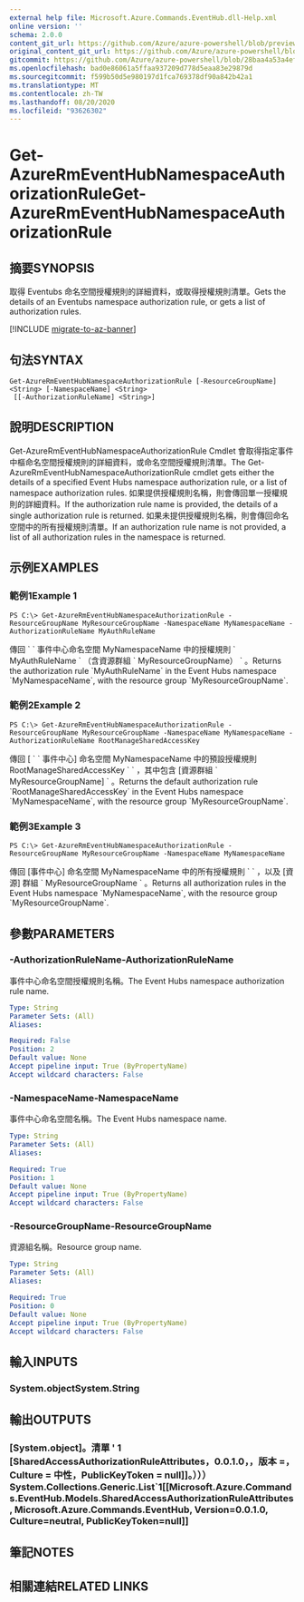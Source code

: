 ```yaml
---
external help file: Microsoft.Azure.Commands.EventHub.dll-Help.xml
online version: ''
schema: 2.0.0
content_git_url: https://github.com/Azure/azure-powershell/blob/preview/src/ResourceManager/EventHub/Commands.EventHub/help/Get-AzureRmEventHubNamespaceAuthorizationRule.md
original_content_git_url: https://github.com/Azure/azure-powershell/blob/preview/src/ResourceManager/EventHub/Commands.EventHub/help/Get-AzureRmEventHubNamespaceAuthorizationRule.md
gitcommit: https://github.com/Azure/azure-powershell/blob/28baa4a53a4efceb1197c032a8db08e199f0858d
ms.openlocfilehash: bad0e86061a5ffaa937209d778d5eaa83e29879d
ms.sourcegitcommit: f599b50d5e980197d1fca769378df90a842b42a1
ms.translationtype: MT
ms.contentlocale: zh-TW
ms.lasthandoff: 08/20/2020
ms.locfileid: "93626302"
---
```

# <span data-ttu-id="e1aa4-101">Get-AzureRmEventHubNamespaceAuthorizationRule</span><span class="sxs-lookup"><span data-stu-id="e1aa4-101">Get-AzureRmEventHubNamespaceAuthorizationRule</span></span>

## <span data-ttu-id="e1aa4-102">摘要</span><span class="sxs-lookup"><span data-stu-id="e1aa4-102">SYNOPSIS</span></span>
<span data-ttu-id="e1aa4-103">取得 Eventubs 命名空間授權規則的詳細資料，或取得授權規則清單。</span><span class="sxs-lookup"><span data-stu-id="e1aa4-103">Gets the details of an Eventubs namespace authorization rule, or gets a list of authorization rules.</span></span>

[!INCLUDE [migrate-to-az-banner](../../includes/migrate-to-az-banner.md)]

## <span data-ttu-id="e1aa4-104">句法</span><span class="sxs-lookup"><span data-stu-id="e1aa4-104">SYNTAX</span></span>

```
Get-AzureRmEventHubNamespaceAuthorizationRule [-ResourceGroupName] <String> [-NamespaceName] <String>
 [[-AuthorizationRuleName] <String>]
```

## <span data-ttu-id="e1aa4-105">說明</span><span class="sxs-lookup"><span data-stu-id="e1aa4-105">DESCRIPTION</span></span>
<span data-ttu-id="e1aa4-106">Get-AzureRmEventHubNamespaceAuthorizationRule Cmdlet 會取得指定事件中樞命名空間授權規則的詳細資料，或命名空間授權規則清單。</span><span class="sxs-lookup"><span data-stu-id="e1aa4-106">The Get-AzureRmEventHubNamespaceAuthorizationRule cmdlet gets either the details of a specified Event Hubs namespace authorization rule, or a list of namespace authorization rules.</span></span>
<span data-ttu-id="e1aa4-107">如果提供授權規則名稱，則會傳回單一授權規則的詳細資料。</span><span class="sxs-lookup"><span data-stu-id="e1aa4-107">If the authorization rule name is provided, the details of a single authorization rule is returned.</span></span>
<span data-ttu-id="e1aa4-108">如果未提供授權規則名稱，則會傳回命名空間中的所有授權規則清單。</span><span class="sxs-lookup"><span data-stu-id="e1aa4-108">If an authorization rule name is not provided, a list of all authorization rules in the namespace is returned.</span></span>

## <span data-ttu-id="e1aa4-109">示例</span><span class="sxs-lookup"><span data-stu-id="e1aa4-109">EXAMPLES</span></span>

### <span data-ttu-id="e1aa4-110">範例1</span><span class="sxs-lookup"><span data-stu-id="e1aa4-110">Example 1</span></span>
```
PS C:\> Get-AzureRmEventHubNamespaceAuthorizationRule -ResourceGroupName MyResourceGroupName -NamespaceName MyNamespaceName -AuthorizationRuleName MyAuthRuleName
```

<span data-ttu-id="e1aa4-111">傳回 \` \` 事件中心命名空間 MyNamespaceName 中的授權規則 \` MyAuthRuleName \` （含資源群組 \` MyResourceGroupName） \` 。</span><span class="sxs-lookup"><span data-stu-id="e1aa4-111">Returns the authorization rule \`MyAuthRuleName\` in the Event Hubs namespace \`MyNamespaceName\`, with the resource group \`MyResourceGroupName\`.</span></span>

### <span data-ttu-id="e1aa4-112">範例2</span><span class="sxs-lookup"><span data-stu-id="e1aa4-112">Example 2</span></span>
```
PS C:\> Get-AzureRmEventHubNamespaceAuthorizationRule -ResourceGroupName MyResourceGroupName -NamespaceName MyNamespaceName -AuthorizationRuleName RootManageSharedAccessKey
```

<span data-ttu-id="e1aa4-113">傳回 [ \` \` 事件中心] 命名空間 MyNamespaceName 中的預設授權規則 RootManageSharedAccessKey \` \` ，其中包含 [資源群組 \` MyResourceGroupName] \` 。</span><span class="sxs-lookup"><span data-stu-id="e1aa4-113">Returns the default authorization rule \`RootManageSharedAccessKey\` in the Event Hubs namespace \`MyNamespaceName\`, with the resource group \`MyResourceGroupName\`.</span></span>

### <span data-ttu-id="e1aa4-114">範例3</span><span class="sxs-lookup"><span data-stu-id="e1aa4-114">Example 3</span></span>
```
PS C:\> Get-AzureRmEventHubNamespaceAuthorizationRule -ResourceGroupName MyResourceGroupName -NamespaceName MyNamespaceName
```

<span data-ttu-id="e1aa4-115">傳回 [事件中心] 命名空間 MyNamespaceName 中的所有授權規則 \` \` ，以及 [資源] 群組 \` MyResourceGroupName \` 。</span><span class="sxs-lookup"><span data-stu-id="e1aa4-115">Returns all authorization rules in the Event Hubs namespace \`MyNamespaceName\`, with the resource group \`MyResourceGroupName\`.</span></span>

## <span data-ttu-id="e1aa4-116">參數</span><span class="sxs-lookup"><span data-stu-id="e1aa4-116">PARAMETERS</span></span>

### <span data-ttu-id="e1aa4-117">-AuthorizationRuleName</span><span class="sxs-lookup"><span data-stu-id="e1aa4-117">-AuthorizationRuleName</span></span>
<span data-ttu-id="e1aa4-118">事件中心命名空間授權規則名稱。</span><span class="sxs-lookup"><span data-stu-id="e1aa4-118">The Event Hubs namespace authorization rule name.</span></span>

```yaml
Type: String
Parameter Sets: (All)
Aliases: 

Required: False
Position: 2
Default value: None
Accept pipeline input: True (ByPropertyName)
Accept wildcard characters: False
```

### <span data-ttu-id="e1aa4-119">-NamespaceName</span><span class="sxs-lookup"><span data-stu-id="e1aa4-119">-NamespaceName</span></span>
<span data-ttu-id="e1aa4-120">事件中心命名空間名稱。</span><span class="sxs-lookup"><span data-stu-id="e1aa4-120">The Event Hubs namespace name.</span></span>

```yaml
Type: String
Parameter Sets: (All)
Aliases: 

Required: True
Position: 1
Default value: None
Accept pipeline input: True (ByPropertyName)
Accept wildcard characters: False
```

### <span data-ttu-id="e1aa4-121">-ResourceGroupName</span><span class="sxs-lookup"><span data-stu-id="e1aa4-121">-ResourceGroupName</span></span>
<span data-ttu-id="e1aa4-122">資源組名稱。</span><span class="sxs-lookup"><span data-stu-id="e1aa4-122">Resource group name.</span></span>

```yaml
Type: String
Parameter Sets: (All)
Aliases: 

Required: True
Position: 0
Default value: None
Accept pipeline input: True (ByPropertyName)
Accept wildcard characters: False
```

## <span data-ttu-id="e1aa4-123">輸入</span><span class="sxs-lookup"><span data-stu-id="e1aa4-123">INPUTS</span></span>

### <span data-ttu-id="e1aa4-124">System.object</span><span class="sxs-lookup"><span data-stu-id="e1aa4-124">System.String</span></span>

## <span data-ttu-id="e1aa4-125">輸出</span><span class="sxs-lookup"><span data-stu-id="e1aa4-125">OUTPUTS</span></span>

### <span data-ttu-id="e1aa4-126">[System.object]。清單 ' 1 [SharedAccessAuthorizationRuleAttributes，0.0.1.0，，版本 =，Culture = 中性，PublicKeyToken = null]]。）））</span><span class="sxs-lookup"><span data-stu-id="e1aa4-126">System.Collections.Generic.List\`1[[Microsoft.Azure.Commands.EventHub.Models.SharedAccessAuthorizationRuleAttributes, Microsoft.Azure.Commands.EventHub, Version=0.0.1.0, Culture=neutral, PublicKeyToken=null]]</span></span>

## <span data-ttu-id="e1aa4-127">筆記</span><span class="sxs-lookup"><span data-stu-id="e1aa4-127">NOTES</span></span>

## <span data-ttu-id="e1aa4-128">相關連結</span><span class="sxs-lookup"><span data-stu-id="e1aa4-128">RELATED LINKS</span></span>

